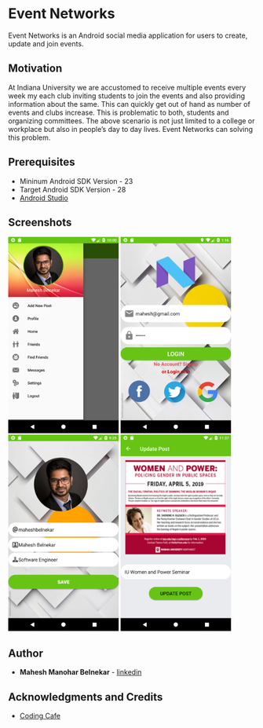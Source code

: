 # Event Networks

Event Networks is an Android social media application for users to create, update and join events. 

## Motivation
At Indiana University we are accustomed to receive multiple events every week my each club inviting students to join the events and also providing information about the same.
This can quickly get out of hand as number of events and clubs increase. This is problematic to both, students and organizing committees.
The above scenario is not just limited to a college or workplace but also in people’s day to day lives. Event Networks can solving this problem.

## Prerequisites
- Mininum Android SDK Version - 23
- Target Android SDK Version - 28
- [Android Studio](https://developer.android.com/studio/)

## Screenshots
<img src="/screenshots/Home_Nav.png" height = "400" alt="Home Screen"> <img src="/screenshots/Login.png" height = "400" alt="Home Screen">
<img src="/screenshots/Setup.png" height = "400" alt="Home Screen"> <img src="/screenshots/Post_New.png" height = "400" alt="Home Screen">

## Author

* **Mahesh Manohar Belnekar** - [linkedin](https://www.linkedin.com/in/maheshbelnekar/)

## Acknowledgments and Credits

* [Coding Cafe](https://www.youtube.com/channel/UCIHBIPape0dWHKANkivrcJw)
